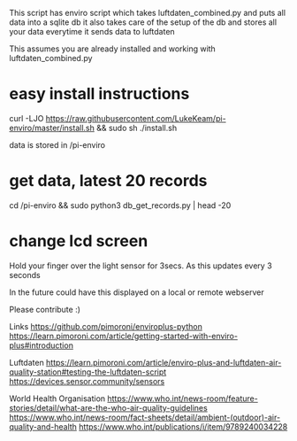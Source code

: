 This script has enviro script which takes luftdaten_combined.py and puts all data into a sqlite db it also takes care of the setup of the db and stores all your data everytime it sends data to luftdaten

This assumes you are already installed and working with luftdaten_combined.py

# easy install instructions 
curl -LJO https://raw.githubusercontent.com/LukeKeam/pi-enviro/master/install.sh && sudo sh ./install.sh

data is stored in /pi-enviro

# get data, latest 20 records
cd /pi-enviro && sudo python3 db_get_records.py | head -20

# change lcd screen 
Hold your finger over the light sensor for 3secs. As this updates every 3 seconds


In the future could have this displayed on a local or remote webserver

Please contribute :)

Links
https://github.com/pimoroni/enviroplus-python
https://learn.pimoroni.com/article/getting-started-with-enviro-plus#introduction

Luftdaten
https://learn.pimoroni.com/article/enviro-plus-and-luftdaten-air-quality-station#testing-the-luftdaten-script
https://devices.sensor.community/sensors

World Health Organisation
https://www.who.int/news-room/feature-stories/detail/what-are-the-who-air-quality-guidelines
https://www.who.int/news-room/fact-sheets/detail/ambient-(outdoor)-air-quality-and-health
https://www.who.int/publications/i/item/9789240034228